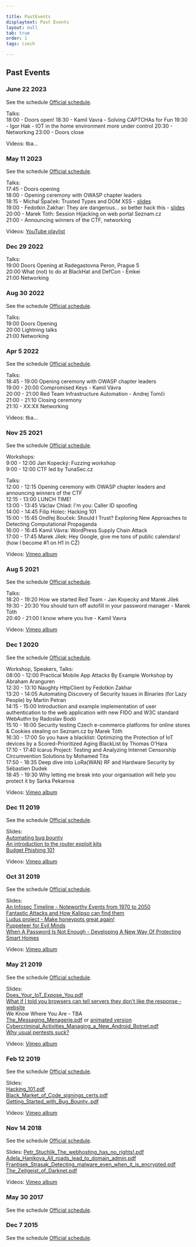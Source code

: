 ```yaml
--- 

title: PastEvents
displaytext: Past Events
layout: null
tab: true
order: 1
tags: czech

---
```


## Past Events

### **June 22 2023**
See the schedule [Official schedule](https://www.eventbrite.com/e/642006387387/).

Talks:<br>
18:00 - Doors open!
18:30 - Kamil Vavra - Solving CAPTCHAs for Fun
19:30 - Igor Hak - IOT in the home environment more under control
20:30 - Networking
23:00 - Doors close

Videos: tba...

### **May 11 2023**
See the schedule [Official schedule](https://www.eventbrite.com/e/628757369217/).

Talks:<br>
17:45 - Doors opening<br>
18:00 - Opening ceremony with OWASP chapter leaders<br>
18:15 - Michal Špaček: Trusted Types and DOM XSS - [slides](https://www.michalspacek.com/talks/dom-xss-and-trusted-types-owaspcz)<br>
19:00 - Fedotkin Zakhar: They are dangerous… so better hack this - [slides](https://btlfry.gitlab.io/they-are-dangerous/)<br>
20:00 - Marek Tóth: Session Hijacking on web portal Seznam.cz<br>
21:00 - Announcing winners of the CTF, networking<br>

Videos: [YouTube playlist](https://www.youtube.com/playlist?list=PLSZXLJ4A25VL1SWguTEzIJ5msgfQJJaPK)

### **Dec 29 2022**

Talks:<br>
19:00 Doors Opening at Radegastovna Peron, Prague 5<br>
20:00 What (not) to do at BlackHat and DefCon - Emkei<br>
21:00 Networking<br>

### **Aug 30 2022**
See the schedule [Official schedule](https://www.eventbrite.com/e/owasp-czech-chapter-meeting-registration-406178148777?aff=ebdsoporgprofile).

Talks:<br>
19:00 Doors Opening<br>
20:00 Lightning talks<br>
21:00 Networking<br>

### **Apr 5 2022**
See the schedule [Official schedule](https://www.eventbrite.com/e/owasp-czech-chapter-meeting-registration-301301901097/).

Talks:<br>
18:45 - 19:00 Opening ceremony with OWASP chapter leaders<br>
19:00 - 20:00 Compromised Keys - Kamil Vávra<br>
20:00 - 21:00 Red Team Infrastructure Automation - Andrej Tomči<br>
21:00 - 21:10 Closing ceremony<br>
21:10 - XX:XX Networking<br>

Videos: tba...

### **Nov 25 2021**
See the schedule [Official schedule](https://www.meetup.com/owasp-czech-republic-meetup-group/events/281716573/).

Workshops:<br>
9:00 - 12:00 Jan Kopecký: Fuzzing workshop<br>
9:00 - 12:00 CTF led by TunaSec.cz<br>

Talks:<br>
12:00 - 12:15 Opening ceremony with OWASP chapter leaders and announcing winners of the CTF<br>
12:15 - 13:00 LUNCH TIME!<br>
13:00 - 13:45 Václav Chlad: I'm you: Caller ID spoofing<br>
14:00 - 14:45 Filip Holec: Hacking 101<br>
15:00 - 15:45 Ondřej Bouček: Should I Trust? Exploring New Approaches to Detecting Computational Propaganda<br>
16:00 - 16:45 Kamil Vávra: WordPress Supply Chain Attack<br>
17:00 - 17:45 Marek Jílek: Hey Google, give me tons of public calendars! (how I become #1 on H1 in CZ)<br>

Videos: [Vimeo album](https://vimeo.com/showcase/9153919)

### **Aug 5 2021**
See the schedule [Official schedule](https://www.eventbrite.com/e/owasp-czech-chapter-meeting-registration-162360236839).

Talks:<br>
18:20 - 19:20 How we started Red Team - Jan Kopecky and Marek Jilek<br>
19:30 - 20:30 You should turn off autofill in your password manager - Marek Tóth<br>
20:40 - 21:00 I know where you live - Kamil Vavra<br>

Videos: [Vimeo album](https://vimeo.com/showcase/9051278)

### **Dec 1 2020**
See the schedule [Official schedule](https://www.eventbrite.com/e/owasp-czech-chapter-virtual-meeting-registration-129038490599).

Workshop, Speakers, Talks:<br>
08:00 - 12:00 Practical Mobile App Attacks By Example Workshop by Abraham Aranguren<br>
12:30 - 13:10 Naughty HttpClient by Fedotkin Zakhar<br>
13:20 - 14:05 Automating Discovery of Security Issues in Binaries (for Lazy People) by Martin Petran<br>
14:15 - 15:00 Introduction and example implementation of user authentication to the web application with new FIDO and W3C standard WebAuthn by Radoslav Bodó<br>
15:10 - 16:00 Security testing Czech e-commerce platforms for online stores & Cookies stealing on Seznam.cz by Marek Tóth<br>
16:30 - 17:00 So you have a blacklist: Optimizing the Protection of IoT devices by a Scored-Prioritized Aging BlackList by Thomas O’Hara<br>
17:10 - 17:40 Icarus Project: Testing and Analyzing Internet Censorship Circumvention Solutions by Mohamed Tita<br>
17:50 - 18:35 Deep dive into LoRa(WAN) RF and Hardware Security by Sébastien Dudek<br>
18:45 - 19:30 Why letting me break into your organisation will help you protect it by Sarka Pekarova<br>

Videos: [Vimeo album](https://vimeo.com/showcase/8719467)

### **Dec 11 2019**
See the schedule [Official schedule](https://www.eventbrite.com/e/owasp-czech-chapter-meeting-registration-83052487225).

Slides:<br>
[Automating bug bounty](https://masarik.sh/s/automating-bug-bounty)<br>
[An introduction to the router exploit kits](https://vavkamil.cz/wp-content/uploads/2019/12/an-introduction-to-the-router-exploit-kits.pdf)<br>
[Budget Phishing 101](Budget_Phishing_101_-_Petr_Pospisil.zip)<br>

Videos: [Vimeo album](https://vimeo.com/album/6694734)


### **Oct 31 2019**
See the schedule [Official schedule](https://www.eventbrite.com/e/owasp-czech-chapter-meeting-registration-74841933237).

Slides:<br>
[An Infosec Timeline - Noteworthy Events from 1970 to 2050](/slides/An_Infosec_Timeline_-_Noteworthy_Events_from_1970_to_2050.pdf)<br>
[Fantastic Attacks and How Kalipso can find them](/slides/Fantastic_Attacks_and_How_Kalipso_can_find_them.pdf)<br>
[Ludus project - Make honeypots great again!](/slides/Ludus_project_-_Make_honeypots_great_again.pdf)<br>
[Puppeteer for Evil Minds](/slides/Puppeteer_for_Evil_Minds.pdf)<br>
[When A Password Is Not Enough - Developing A New Way Of Protecting Smart Homes](/slides/When_A_Password_Is_Not_Enough_-_Developing_A_New_Way_Of_Protecting_Smart_Homes.pdf)<br>

Videos: [Vimeo album](https://vimeo.com/album/6694666)


### **May 21 2019**
See the schedule [Official schedule](https://www.eventbrite.com/e/owasp-czech-chapter-meeting-registration-61600211892).

Slides:<br>
[Does_Your_IoT_Expose_You.pdf](/slides/Does_Your_IoT_Expose_You.pdf)<br>
[What if I told you browsers can tell servers they don't like the response - website](https://exploited.cz/reporting/)<br>
We Know Where You Are - TBA<br>
[The_Messaging_Menagerie.pdf](/slides/The_Messaging_Menagerie.pdf) or [animated version](https://bit.ly/30vR2ip)<br>
[Cybercriminal_Activities_Managing_a_New_Android_Botnet.pdf](/slides/Cybercriminal_Activities_Managing_a_New_Android_Botnet.pdf)<br>
[Why usual pentests suck?](https://zembered.com/owasp-talk-why-pentests-suck-and-red-teaming/)<br>

Videos: [Vimeo album](https://vimeo.com/album/6106513)

### **Feb 12 2019**
See the schedule [Official schedule](https://www.eventbrite.com/e/owasp-czech-chapter-meeting-registration-55759551319).

Slides:<br>
[Hacking_101.pdf](/slides/Hacking_101.pdf)<br>
[Black_Market_of_Code_signings_certs.pdf](slides/Black_Market_of_Code_signings_certs.pdf)<br>
[Getting_Started_with_Bug_Bounty..pdf](/slides/Getting_Started_with_Bug_Bounty.pdf)<br>

Videos: [Vimeo album](https://vimeo.com/album/5778636)

### **Nov 14 2018**
See the schedule [Official schedule](https://www.eventbrite.com/e/owasp-czech-chapter-meeting-registration-51529309552#).

Slides:
[Petr_Stuchlik_The_webhosting_has_no_rights\!.pdf](/slides/Petr_Stuchlik_The_webhosting_has_no_rights!.pdf)<br>
[Adela_Hanikova_All_roads_lead_to_domain_admin.pdf](/slides/Adela_Hanikova_All_roads_lead_to_domain_admin.pdf)<br>
[Frantisek_Strasak_Detecting_malware_even_when_it_is_encrypted.pdf](/slides/Frantisek_Strasak_Detecting_malware_even_when_it_is_encrypted.pdf)<br>
[The_Zeitgeist_of_Darknet.pdf](/slides/The_Zeitgeist_of_Darknet.pdf)<br>

Videos: [Vimeo album](https://vimeo.com/album/5772305)

### **May 30 2017**
See the schedule [Official schedule](https://www.eventbrite.com/e/owasp-czech-chapter-meeting-registration-33997427220#).

### **Dec 7 2015**
See the schedule [Official schedule](https://www.eventbrite.com/e/owasp-czech-chapter-meeting-tickets-19677355500).
